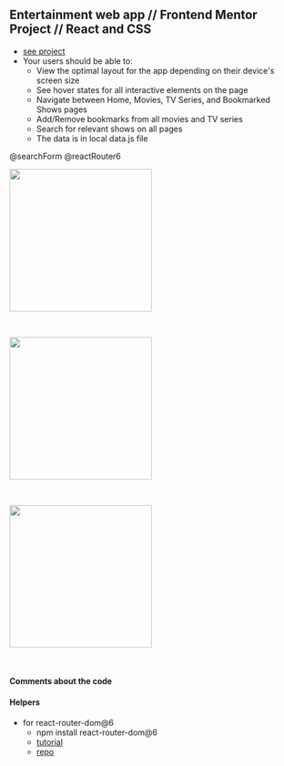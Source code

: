 ## Entertainment web app // Frontend Mentor Project // React and CSS

- [see project]()
- Your users should be able to:
  - View the optimal layout for the app depending on their device's screen size
  - See hover states for all interactive elements on the page
  - Navigate between Home, Movies, TV Series, and Bookmarked Shows pages
  - Add/Remove bookmarks from all movies and TV series
  - Search for relevant shows on all pages
  - The data is in local data.js file

@searchForm @reactRouter6

<p align-items: center>
    <img src='./readme-images/Screenshot-gallery-site-1.png' width='250'>
</p>
<br/>
<p align-items: center>
    <img src='./readme-images/Screenshot-gallery-site-2.png' width='250'>
</p>
<br/>
<p align-items: center>
    <img src='./readme-images/Screenshot-gallery-site-3.png' width='250'>
</p>
<br/>

#### Comments about the code

#### Helpers

- for react-router-dom@6
  - npm install react-router-dom@6
  - [tutorial](https://www.udemy.com/course/react-tutorial-and-projects-course/learn/lecture/31400928#content)
  - [repo](https://github.com/john-smilga/react-router-6-tutorial)
